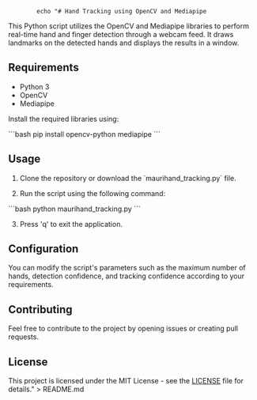 			echo "# Hand Tracking using OpenCV and Mediapipe

This Python script utilizes the OpenCV and Mediapipe libraries to perform real-time hand and finger detection through a webcam feed. It draws landmarks on the detected hands and displays the results in a window.

## Requirements

- Python 3
- OpenCV
- Mediapipe

Install the required libraries using:

\`\`\`bash
pip install opencv-python mediapipe
\`\`\`

## Usage

1. Clone the repository or download the \`maurihand_tracking.py\` file.

2. Run the script using the following command:

\`\`\`bash
python maurihand_tracking.py
\`\`\`

3. Press 'q' to exit the application.

## Configuration

You can modify the script's parameters such as the maximum number of hands, detection confidence, and tracking confidence according to your requirements.

## Contributing

Feel free to contribute to the project by opening issues or creating pull requests.

## License

This project is licensed under the MIT License - see the [LICENSE](LICENSE) file for details." > README.md

